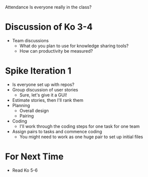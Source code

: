 Attendance
Is everyone really in the class?

# Discussion of Ko 3-4
* Team discussions
  * What do you plan to use for knowledge sharing tools?
  * How can productivity be measured?

# Spike Iteration 1
* Is everyone set up with repos?
* Group discussion of user stories
  * Sure, let's give it a GUI!
* Estimate stories, then I'll rank them
* Planning
  * Overall design
  * Pairing
* Coding
  * I'll work through the coding steps for one task for one team
* Assign pairs to tasks and commence coding
  * You might need to work as one huge pair to set up initial files

# For Next Time
* Read Ko 5-6
